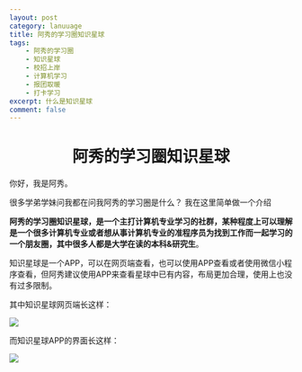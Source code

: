 ```yaml
---
layout: post
category: lanuuage
title: 阿秀的学习圈知识星球
tags:
    - 阿秀的学习圈
    - 知识星球
    - 校招上岸
    - 计算机学习
    - 报团取暖
    - 打卡学习
excerpt: 什么是知识星球
comment: false
---
```




<h1 align="center">阿秀的学习圈知识星球</h1>

你好，我是阿秀。

很多学弟学妹问我都在问我阿秀的学习圈是什么？ 我在这里简单做一个介绍

**阿秀的学习圈知识星球，是一个主打计算机专业学习的社群，某种程度上可以理解是一个很多计算机专业或者想从事计算机专业的准程序员为找到工作而一起学习的一个朋友圈，其中很多人都是大学在读的本科&研究生**。

知识星球是一个APP，可以在网页端查看，也可以使用APP查看或者使用微信小程序查看，但阿秀建议使用APP来查看星球中已有内容，布局更加合理，使用上也没有过多限制。

其中知识星球网页端长这样：

![](http://oss.interviewguide.cn/img/202205221714641.png)

而知识星球APP的界面长这样：

![](http://oss.interviewguide.cn/img/202205221716704.png)



